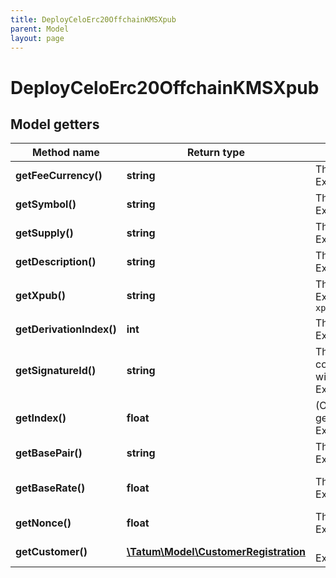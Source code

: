 ```yaml
---
title: DeployCeloErc20OffchainKMSXpub
parent: Model
layout: page
---
```


# DeployCeloErc20OffchainKMSXpub

## Model getters

Method name | Return type | Description | Notes
------------ | ------------- | ------------- | -------------
**getFeeCurrency()** | **string** | The currency in which the transaction fee will be paid <br>Example: `null` |
**getSymbol()** | **string** | The name of the token; used as an identifier within the Tatum platform and as a currency symbol on the blockchain <br>Example: `MY_TOKEN` |
**getSupply()** | **string** | The supply of the token <br>Example: `10000000` |
**getDescription()** | **string** | The description of the token; used as a description within the Tatum platform and as a currency name on the blockchain <br>Example: `My Public Token` |
**getXpub()** | **string** | The extended public key from which a deposit address for the virtual account will be generated <br>Example: `xpub6EsCk1uU6cJzqvP9CdsTiJwT2rF748YkPnhv5Qo8q44DG7nn2vbyt48YRsNSUYS44jFCW9gwvD9kLQu9AuqXpTpM1c5hgg9PsuBLdeNncid` |
**getDerivationIndex()** | **int** | The derivation index to use together with the extended public key to generate the deposit address <br>Example: `0` |
**getSignatureId()** | **string** | The KMS identifier of either the <b>private key</b> of the blockchain address from which the fee for deploying the smart contract will be deducted, or the <b>mnemonic</b> to generate the private key for the blockchain address from which the fee will be deducted <br>Example: `26d3883e-4e17-48b3-a0ee-09a3e484ac83` |
**getIndex()** | **float** | (Only if the signature ID is mnemonic-based) The index of the address from which the fee will be deducted that was generated from the mnemonic <br>Example: `null` | [optional]
**getBasePair()** | **string** | The base pair for the virtual currency that represents the token; used to calculate the value of a transaction <br>Example: `EUR` |
**getBaseRate()** | **float** | The exchange rate for the base pair; one unit of the created virtual currency equals 1 unit of <code>basePair</code>*<code>baseRate</code> <br>Example: `1` | [optional] [default to 1]
**getNonce()** | **float** | The nonce to be set to the transaction; if not present, the last known nonce will be used <br>Example: `null` | [optional]
**getCustomer()** | [**\Tatum\Model\CustomerRegistration**](../CustomerRegistration) |  <br>Example: `null` | [optional]

